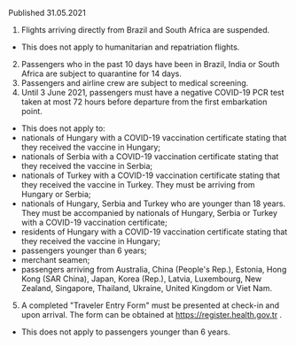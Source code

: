 Published 31.05.2021
1. Flights arriving directly from Brazil and South Africa are suspended.
- This does not apply to humanitarian and repatriation flights.
2. Passengers who in the past 10 days have been in Brazil, India or South Africa are subject to quarantine for 14 days.
3. Passengers and airline crew are subject to medical screening.
4. Until 3 June 2021, passengers must have a negative COVID-19 PCR test taken at most 72 hours before departure from the first embarkation point.
- This does not apply to:
- nationals of Hungary with a COVID-19 vaccination certificate stating that they received the vaccine in Hungary;
- nationals of Serbia with a COVID-19 vaccination certificate stating that they received the vaccine in Serbia;
- nationals of Turkey with a COVID-19 vaccination certificate stating that they received the vaccine in Turkey. They must be arriving from Hungary or Serbia;
- nationals of Hungary, Serbia and Turkey who are younger than 18 years. They must be accompanied by nationals of Hungary, Serbia or Turkey with a COVID-19 vaccination certificate;
- residents of Hungary with a COVID-19 vaccination certificate stating that they received the vaccine in Hungary;
- passengers younger than 6 years;
- merchant seamen;
- passengers arriving from Australia, China (People's Rep.), Estonia, Hong Kong (SAR China), Japan, Korea (Rep.), Latvia, Luxembourg, New Zealand, Singapore, Thailand, Ukraine, United Kingdom or Viet Nam.
5. A completed "Traveler Entry Form" must be presented at check-in and upon arrival. The form can be obtained at <a href="https://register.health.gov.tr">https://register.health.gov.tr</a> .
 - This does not apply to passengers younger than 6 years.

